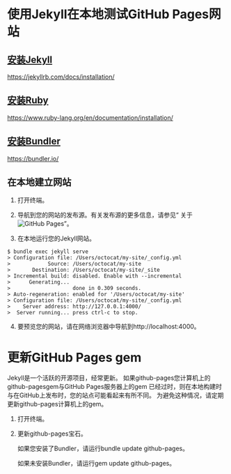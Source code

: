 # 使用Jekyll在本地测试GitHub Pages网站

## [安装Jekyll](https://jekyllrb.com/docs/installation/)

https://jekyllrb.com/docs/installation/

## [安装Ruby](https://www.ruby-lang.org/en/documentation/installation/)

https://www.ruby-lang.org/en/documentation/installation/

## [安装Bundler](https://bundler.io/)

https://bundler.io/

## 在本地建立网站

1. 打开终端。

2. 导航到您的网站的发布源。有关发布源的更多信息，请参见“ 关于![GitHub Pages](https://help.github.com/en/github/working-with-github-pages/about-github-pages#publishing-sources-for-github-pages-sites)”。

3. 在本地运行您的Jekyll网站。

```
$ bundle exec jekyll serve
> Configuration file: /Users/octocat/my-site/_config.yml
>            Source: /Users/octocat/my-site
>       Destination: /Users/octocat/my-site/_site
> Incremental build: disabled. Enable with --incremental
>      Generating...
>                    done in 0.309 seconds.
> Auto-regeneration: enabled for '/Users/octocat/my-site'
> Configuration file: /Users/octocat/my-site/_config.yml
>    Server address: http://127.0.0.1:4000/
>  Server running... press ctrl-c to stop.
```

4. 要预览您的网站，请在网络浏览器中导航到http://localhost:4000。

# 更新GitHub Pages gem

Jekyll是一个活跃的开源项目，经常更新。
如果github-pages您计算机上的github-pagesgem与GitHub Pages服务器上的gem 已经过时，则在本地构建时与在GitHub上发布时，您的站点可能看起来有所不同。
为避免这种情况，请定期更新github-pages计算机上的gem。

1. 打开终端。

2. 更新github-pages宝石。

    如果您安装了Bundler，请运行bundle update github-pages。
    
    如果未安装Bundler，请运行gem update github-pages。